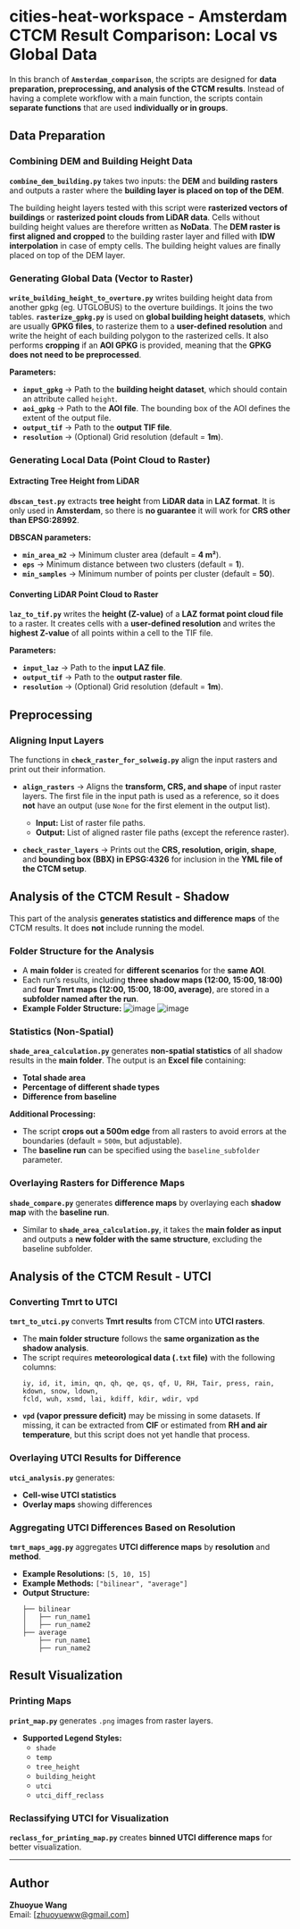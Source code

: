 # cities-heat-workspace - Amsterdam CTCM Result Comparison: Local vs Global Data

In this branch of **`Amsterdam_comparison`**, the scripts are designed for **data preparation, preprocessing, and analysis of the CTCM results**. Instead of having a complete workflow with a main function, the scripts contain **separate functions** that are used **individually or in groups**.

## Data Preparation

### Combining DEM and Building Height Data
**`combine_dem_building.py`** takes two inputs: the **DEM** and **building rasters** and outputs a raster where the **building layer is placed on top of the DEM**.

The building height layers tested with this script were **rasterized vectors of buildings** or **rasterized point clouds from LiDAR data**. Cells without building height values are therefore written as **NoData**. The **DEM raster is first aligned and cropped** to the building raster layer and filled with **IDW interpolation** in case of empty cells. The building height values are finally placed on top of the DEM layer.

### Generating Global Data (Vector to Raster)
**`write_building_height_to_overture.py`** writes building height data from another gpkg (eg. UTGLOBUS) to the overture buildings. It joins the two tables. 
**`rasterize_gpkg.py`** is used on **global building height datasets**, which are usually **GPKG files**, to rasterize them to a **user-defined resolution** and write the height of each building polygon to the rasterized cells. It also performs **cropping** if an **AOI GPKG** is provided, meaning that the **GPKG does not need to be preprocessed**.

**Parameters:**
- **`input_gpkg`** → Path to the **building height dataset**, which should contain an attribute called `height`.
- **`aoi_gpkg`** → Path to the **AOI file**. The bounding box of the AOI defines the extent of the output file.
- **`output_tif`** → Path to the **output TIF file**.
- **`resolution`** → (Optional) Grid resolution (default = **1m**).

### Generating Local Data (Point Cloud to Raster)
#### Extracting Tree Height from LiDAR
**`dbscan_test.py`** extracts **tree height** from **LiDAR data** in **LAZ format**. It is only used in **Amsterdam**, so there is **no guarantee** it will work for **CRS other than EPSG:28992**. 

**DBSCAN parameters:**
- **`min_area_m2`** → Minimum cluster area (default = **4 m²**).
- **`eps`** → Minimum distance between two clusters (default = **1**).
- **`min_samples`** → Minimum number of points per cluster (default = **50**).

#### Converting LiDAR Point Cloud to Raster
**`laz_to_tif.py`** writes the **height (Z-value)** of a **LAZ format point cloud file** to a raster. It creates cells with a **user-defined resolution** and writes the **highest Z-value** of all points within a cell to the TIF file.

**Parameters:**
- **`input_laz`** → Path to the **input LAZ file**.
- **`output_tif`** → Path to the **output raster file**.
- **`resolution`** → (Optional) Grid resolution (default = **1m**).

## Preprocessing
### Aligning Input Layers
The functions in **`check_raster_for_solweig.py`** align the input rasters and print out their information.

- **`align_rasters`** → Aligns the **transform, CRS, and shape** of input raster layers. The first file in the input path is used as a reference, so it does **not** have an output (use `None` for the first element in the output list). 
  - **Input:** List of raster file paths.
  - **Output:** List of aligned raster file paths (except the reference raster).

- **`check_raster_layers`** → Prints out the **CRS, resolution, origin, shape**, and **bounding box (BBX) in EPSG:4326** for inclusion in the **YML file of the CTCM setup**.

## Analysis of the CTCM Result - Shadow
This part of the analysis **generates statistics and difference maps** of the CTCM results. It does **not** include running the model.

### Folder Structure for the Analysis
- A **main folder** is created for **different scenarios** for the **same AOI**.
- Each run’s results, including **three shadow maps (12:00, 15:00, 18:00)** and **four Tmrt maps (12:00, 15:00, 18:00, average)**, are stored in a **subfolder named after the run**.
- **Example Folder Structure:**
  ![image](https://github.com/user-attachments/assets/6531fde7-0893-483a-b6d9-e9d21ffc13d8)
  ![image](https://github.com/user-attachments/assets/8a37ed7b-35f0-4c3e-bdd4-fa9f368db10c)

### Statistics (Non-Spatial)
**`shade_area_calculation.py`** generates **non-spatial statistics** of all shadow results in the **main folder**. The output is an **Excel file** containing:
- **Total shade area**
- **Percentage of different shade types**
- **Difference from baseline**

**Additional Processing:**
- The script **crops out a 500m edge** from all rasters to avoid errors at the boundaries (default = `500m`, but adjustable).
- The **baseline run** can be specified using the `baseline_subfolder` parameter.

### Overlaying Rasters for Difference Maps
**`shade_compare.py`** generates **difference maps** by overlaying each **shadow map** with the **baseline run**. 
- Similar to **`shade_area_calculation.py`**, it takes the **main folder as input** and outputs a **new folder with the same structure**, excluding the baseline subfolder.

## Analysis of the CTCM Result - UTCI
### Converting Tmrt to UTCI
**`tmrt_to_utci.py`** converts **Tmrt results** from CTCM into **UTCI rasters**.

- The **main folder structure** follows the **same organization as the shadow analysis**.
- The script requires **meteorological data (`.txt` file)** with the following columns:
  ```text
  iy, id, it, imin, qn, qh, qe, qs, qf, U, RH, Tair, press, rain, kdown, snow, ldown,
  fcld, wuh, xsmd, lai, kdiff, kdir, wdir, vpd
  ```
- **`vpd` (vapor pressure deficit)** may be missing in some datasets. If missing, it can be extracted from **CIF** or estimated from **RH and air temperature**, but this script does not yet handle that process.

### Overlaying UTCI Results for Difference
**`utci_analysis.py`** generates:
- **Cell-wise UTCI statistics**
- **Overlay maps** showing differences

### Aggregating UTCI Differences Based on Resolution
**`tmrt_maps_agg.py`** aggregates **UTCI difference maps** by **resolution** and **method**.
- **Example Resolutions:** `[5, 10, 15]`
- **Example Methods:** `["bilinear", "average"]`
- **Output Structure:**
  ```
  ├── bilinear
  │   ├── run_name1
  │   ├── run_name2
  ├── average
      ├── run_name1
      ├── run_name2
  ```

## Result Visualization
### Printing Maps
**`print_map.py`** generates `.png` images from raster layers.

- **Supported Legend Styles:**
  - `shade`
  - `temp`
  - `tree_height`
  - `building_height`
  - `utci`
  - `utci_diff_reclass`

### Reclassifying UTCI for Visualization
**`reclass_for_printing_map.py`** creates **binned UTCI difference maps** for better visualization.

---


## Author
**Zhuoyue Wang**  
Email: [zhuoyueww@gmail.com]



